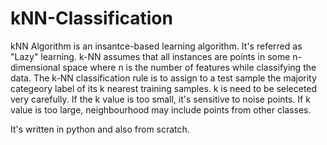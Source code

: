 # kNN-Classification
kNN Algorithm is an insantce-based learning algorithm. It's referred as "Lazy" learning. k-NN assumes that all instances are points in some n-dimensional space where n is the number of features while classifying the data. The k-NN classification rule is to assign to a test sample the majority categeory label of its k nearest training samples. k is need to be seleceted very carefully. If the k value is too small, it's sensitive to noise points. If k value is too large, neighbourhood may include points from other classes.

It's written in python and also from scratch.
